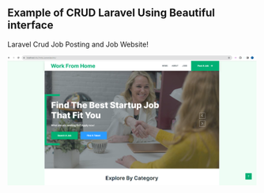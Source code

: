 ## Example of CRUD Laravel Using Beautiful interface

Laravel Crud Job Posting and Job Website!

![Screenshot](public/img/fish.png)
